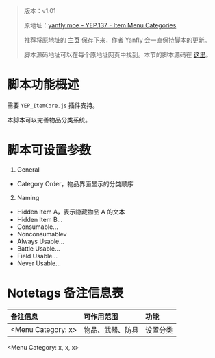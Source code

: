 > 版本：v1.01
>
> 原地址：[yanfly.moe - YEP.137 - Item Menu Categories](http://yanfly.moe/2017/05/19/yep-137-item-menu-categories-rpg-maker-mv/)
> 
> 推荐将原地址的 [主页](http://yanfly.moe/yep/) 保存下来，作者 Yanfly 会一直保持脚本的更新。
> 
> 脚本源码地址可以在每个原地址网页中找到。本节的脚本源码在 [这里](https://www.dropbox.com/s/bcqnei829rqsams/YEP_X_ItemCategories.js?dl=0)。

# 脚本功能概述

需要 `YEP_ItemCore.js` 插件支持。

本脚本可以完善物品分类系统。

# 脚本可设置参数

1. General

- Category Order，物品界面显示的分类顺序

2. Naming

- Hidden Item A，表示隐藏物品 A 的文本
- Hidden Item B...
- Consumable...
- Nonconsumablev
- Always Usable...
- Battle Usable...
- Field Usable...
- Never Usable...

# Notetags 备注信息表

备注信息|可作用范围|功能
:-|:-|:-
&lt;Menu Category: x>|物品、武器、防具|设置分类
&lt;Menu Category: x, x, x>

